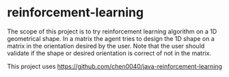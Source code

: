 # reinforcement-learning
The scope of this project is to try reinforcement learning algorithm on a 1D geometrical shape. In a matrix the agent tries to design the 1D shape on a matrix in the orientation desired by the user.
Note that the user should validate if the shape or desired orientation is correct of not in the matrix.

This project uses https://github.com/chen0040/java-reinforcement-learning 
